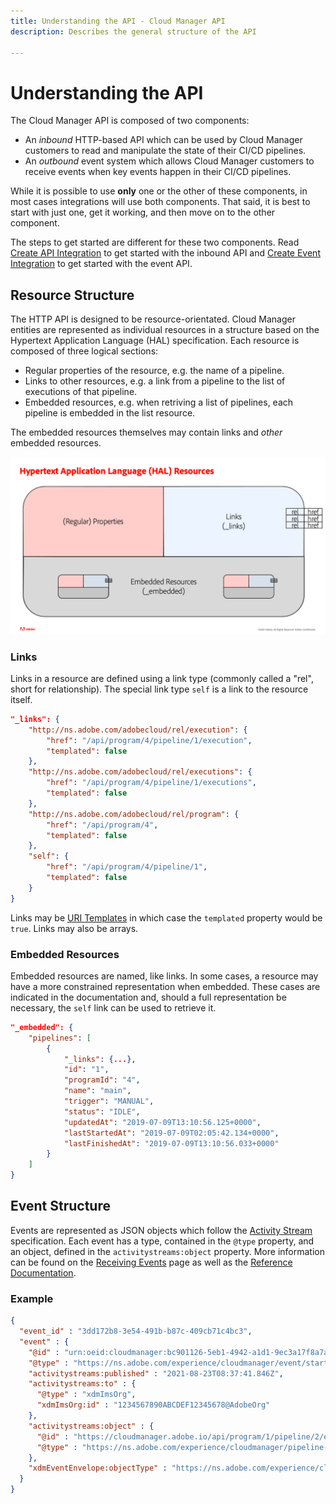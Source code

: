 ```yaml
---
title: Understanding the API - Cloud Manager API
description: Describes the general structure of the API

---
```


# Understanding the API

The Cloud Manager API is composed of two components:

* An _inbound_ HTTP-based API which can be used by Cloud Manager customers to read and manipulate the state of their CI/CD pipelines.
* An _outbound_ event system which allows Cloud Manager customers to receive events when key events happen in their CI/CD pipelines.

While it is possible to use **only** one or the other of these components, in most cases integrations will use both components. That said, it is best to start with just one, get it working, and then move on to the other component.

The steps to get started are different for these two components. Read [Create API Integration](create-api-integration.md) to get started with the inbound API and [Create Event Integration](create-event-integration.md) to get started with the event API.

## Resource Structure

The HTTP API is designed to be resource-orientated. Cloud Manager entities are represented as individual resources in a structure based on the Hypertext Application Language (HAL) specification. Each resource is composed of three logical sections:

* Regular properties of the resource, e.g. the name of a pipeline.
* Links to other resources, e.g. a link from a pipeline to the list of executions of that pipeline.
* Embedded resources, e.g. when retriving a list of pipelines, each pipeline is embedded in the list resource.

The embedded resources themselves may contain links and _other_ embedded resources.

![HAL Resource Structure](img/hal-structure.png)

### Links

Links in a resource are defined using a link type (commonly called a "rel", short for relationship). The special link type `self` is a link to the resource itself. 

```json
"_links": {
    "http://ns.adobe.com/adobecloud/rel/execution": {
        "href": "/api/program/4/pipeline/1/execution",
        "templated": false
    },
    "http://ns.adobe.com/adobecloud/rel/executions": {
        "href": "/api/program/4/pipeline/1/executions",
        "templated": false
    },
    "http://ns.adobe.com/adobecloud/rel/program": {
        "href": "/api/program/4",
        "templated": false
    },
    "self": {
        "href": "/api/program/4/pipeline/1",
        "templated": false
    }
}
```

Links may be [URI Templates](https://datatracker.ietf.org/doc/html/rfc6570) in which case the `templated` property would be `true`. Links may also be arrays.

### Embedded Resources

Embedded resources are named, like links. In some cases, a resource may have a more constrained representation when embedded. These cases are indicated in the documentation and, should a full representation be necessary, the `self` link can be used to retrieve it.

```json
"_embedded": {
    "pipelines": [
        {
            "_links": {...},
            "id": "1",
            "programId": "4",
            "name": "main",
            "trigger": "MANUAL",
            "status": "IDLE",
            "updatedAt": "2019-07-09T13:10:56.125+0000",
            "lastStartedAt": "2019-07-09T02:05:42.134+0000",
            "lastFinishedAt": "2019-07-09T13:10:56.033+0000"
        }
    ]
}
```

## Event Structure

Events are represented as JSON objects which follow the [Activity Stream](https://www.w3.org/TR/activitystreams-core/) specification. Each event has a type, contained in the `@type` property, and an object, defined in the `activitystreams:object` property. More information can be found on the [Receiving Events](../api-usage/receiving-events/) page as well as the [Reference Documentation](../../reference/events/).

### Example

```json
{
  "event_id" : "3dd172b8-3e54-491b-b87c-409cb71c4bc3",
  "event" : {
    "@id" : "urn:oeid:cloudmanager:bc901126-5eb1-4942-a1d1-9ec3a17f8a7a",
    "@type" : "https://ns.adobe.com/experience/cloudmanager/event/started",
    "activitystreams:published" : "2021-08-23T08:37:41.846Z",
    "activitystreams:to" : {
      "@type" : "xdmImsOrg",
      "xdmImsOrg:id" : "1234567890ABCDEF12345678@AdobeOrg"
    },
    "activitystreams:object" : {
      "@id" : "https://cloudmanager.adobe.io/api/program/1/pipeline/2/execution/3",
      "@type" : "https://ns.adobe.com/experience/cloudmanager/pipeline-execution"
    },
    "xdmEventEnvelope:objectType" : "https://ns.adobe.com/experience/cloudmanager/pipeline-execution"
  }
}
```